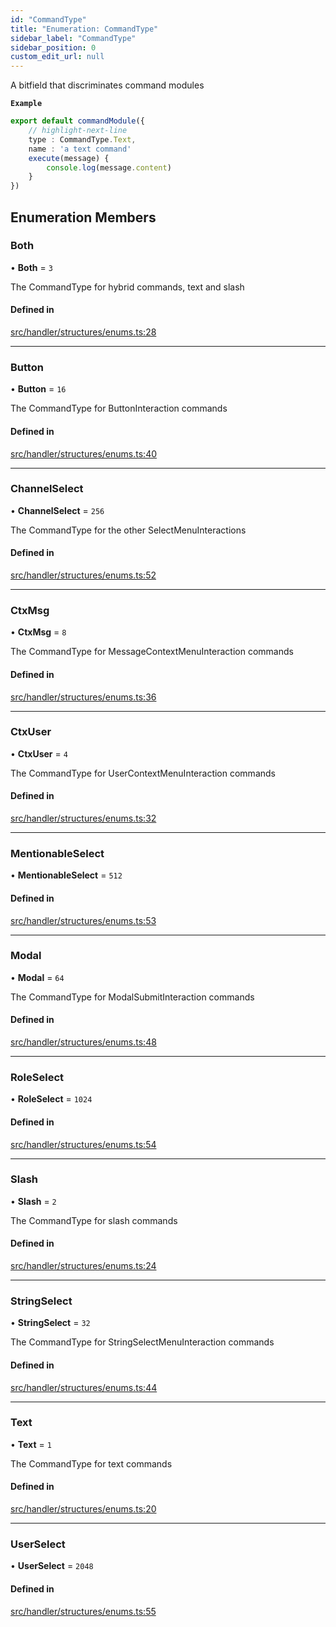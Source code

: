 ```yaml
---
id: "CommandType"
title: "Enumeration: CommandType"
sidebar_label: "CommandType"
sidebar_position: 0
custom_edit_url: null
---
```


A bitfield that discriminates command modules

**`Example`**

```ts
export default commandModule({
    // highlight-next-line
    type : CommandType.Text,
    name : 'a text command'
    execute(message) {
        console.log(message.content)
    }
})
```

## Enumeration Members

### Both

• **Both** = ``3``

The CommandType for hybrid commands, text and slash

#### Defined in

[src/handler/structures/enums.ts:28](https://github.com/sern-handler/handler/blob/b641472/src/handler/structures/enums.ts#L28)

___

### Button

• **Button** = ``16``

The CommandType for ButtonInteraction commands

#### Defined in

[src/handler/structures/enums.ts:40](https://github.com/sern-handler/handler/blob/b641472/src/handler/structures/enums.ts#L40)

___

### ChannelSelect

• **ChannelSelect** = ``256``

The CommandType for the other SelectMenuInteractions

#### Defined in

[src/handler/structures/enums.ts:52](https://github.com/sern-handler/handler/blob/b641472/src/handler/structures/enums.ts#L52)

___

### CtxMsg

• **CtxMsg** = ``8``

The CommandType for MessageContextMenuInteraction commands

#### Defined in

[src/handler/structures/enums.ts:36](https://github.com/sern-handler/handler/blob/b641472/src/handler/structures/enums.ts#L36)

___

### CtxUser

• **CtxUser** = ``4``

The CommandType for UserContextMenuInteraction commands

#### Defined in

[src/handler/structures/enums.ts:32](https://github.com/sern-handler/handler/blob/b641472/src/handler/structures/enums.ts#L32)

___

### MentionableSelect

• **MentionableSelect** = ``512``

#### Defined in

[src/handler/structures/enums.ts:53](https://github.com/sern-handler/handler/blob/b641472/src/handler/structures/enums.ts#L53)

___

### Modal

• **Modal** = ``64``

The CommandType for ModalSubmitInteraction commands

#### Defined in

[src/handler/structures/enums.ts:48](https://github.com/sern-handler/handler/blob/b641472/src/handler/structures/enums.ts#L48)

___

### RoleSelect

• **RoleSelect** = ``1024``

#### Defined in

[src/handler/structures/enums.ts:54](https://github.com/sern-handler/handler/blob/b641472/src/handler/structures/enums.ts#L54)

___

### Slash

• **Slash** = ``2``

The CommandType for slash commands

#### Defined in

[src/handler/structures/enums.ts:24](https://github.com/sern-handler/handler/blob/b641472/src/handler/structures/enums.ts#L24)

___

### StringSelect

• **StringSelect** = ``32``

The CommandType for StringSelectMenuInteraction commands

#### Defined in

[src/handler/structures/enums.ts:44](https://github.com/sern-handler/handler/blob/b641472/src/handler/structures/enums.ts#L44)

___

### Text

• **Text** = ``1``

The CommandType for text commands

#### Defined in

[src/handler/structures/enums.ts:20](https://github.com/sern-handler/handler/blob/b641472/src/handler/structures/enums.ts#L20)

___

### UserSelect

• **UserSelect** = ``2048``

#### Defined in

[src/handler/structures/enums.ts:55](https://github.com/sern-handler/handler/blob/b641472/src/handler/structures/enums.ts#L55)
